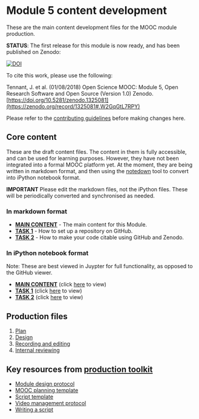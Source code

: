 # Module 5 content development

These are the main content development files for the MOOC module production.

**STATUS**: The first release for this module is now ready, and has been published on Zenodo: 

[![DOI](https://zenodo.org/badge/DOI/10.5281/zenodo.1325081.svg)](https://doi.org/10.5281/zenodo.1325081)

To cite this work, please use the following:

Tennant, J. et al. (01/08/2018) Open Science MOOC: Module 5, Open Research Software and Open Source (Version 1.0) Zenodo. [https://doi.org/10.5281/zenodo.1325081](https://zenodo.org/record/1325081#.W2GqGtL7RPY)

Please refer to the [contributing guidelines](https://github.com/OpenScienceMOOC/Module-5-Open-Research-Software-and-Open-Source/blob/master/CONTRIBUTING.md) before making changes here.

## Core content

These are the draft content files. The content in them is fully accessible, and can be used for learning purposes. However, they have not been integrated into a formal MOOC platform yet. At the moment, they are being written in markdown format, and then using the [notedown](https://github.com/aaren/notedown) tool to convert into iPython notebook format.

**IMPORTANT** Please edit the markdown files, not the iPython files. These will be periodically converted and synchronised as needed.

### In markdown format

- [**MAIN CONTENT**](MAIN.md) - The main content for this Module.
- [**TASK 1**](Task_1.md) - How to set up a repository on GitHub.
- [**TASK 2**](Task_2.md) - How to make your code citable using GitHub and Zenodo.

### In iPython notebook format

Note: These are best viewed in Juypter for full functionality, as opposed to the GitHub viewer. 

- [**MAIN CONTENT**](MAIN.ipynb) (click [here](https://nbviewer.jupyter.org/github/OpenScienceMOOC/Module-5-Open-Research-Software-and-Open-Source/blob/master/content_development/MAIN.ipynb) to view)
- [**TASK 1**](Task_1.ipynb) (click [here](https://nbviewer.jupyter.org/github/OpenScienceMOOC/Module-5-Open-Research-Software-and-Open-Source/blob/master/content_development/Task_1.ipynb) to view)
- [**TASK 2**](Task_2.ipynb) (click [here](https://nbviewer.jupyter.org/github/OpenScienceMOOC/Module-5-Open-Research-Software-and-Open-Source/blob/master/content_development/Task_2.ipynb) to view)

## Production files

1. [Plan](01-plan.md) 
1. [Design](02-design.md)
1. [Recording and editing](03-recording.md)
1. [Internal reviewing](04-quizzes.md)


## Key resources from [production toolkit](https://github.com/OpenScienceMOOC/Module-5-Open-Research-Software-and-Open-Source/tree/master/production_toolkit)

- [Module design protocol](https://github.com/OpenScienceMOOC/Module-5-Open-Research-Software-and-Open-Source/blob/master/production_toolkit/MODULE_DESIGN_PROTOCOL.md)
- [MOOC planning template](https://github.com/OpenScienceMOOC/Module-5-Open-Research-Software-and-Open-Source/blob/master/production_toolkit/MOOC_planning_template.md)
- [Script template](https://github.com/OpenScienceMOOC/Module-5-Open-Research-Software-and-Open-Source/blob/master/production_toolkit/Script_template.md)
- [Video management protocol](https://github.com/OpenScienceMOOC/Module-5-Open-Research-Software-and-Open-Source/blob/master/production_toolkit/Video_management_protocol.md)
- [Writing a script](https://github.com/OpenScienceMOOC/Module-5-Open-Research-Software-and-Open-Source/blob/master/production_toolkit/Writing_a_script.md)
